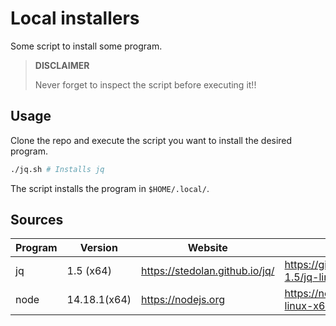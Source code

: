 # Local installers

Some script to install some program.

> **DISCLAIMER**
>
> Never forget to inspect the script before executing it!!

## Usage

Clone the repo and execute the script you want to install the desired program.

```sh
./jq.sh # Installs jq
```

The script installs the program in `$HOME/.local/`.

## Sources

|	Program	|	Version			|	Website							|	Download link														|
|-----------|-------------------|-----------------------------------|-----------------------------------------------------------------------|
|	jq		|	1.5 (x64)		|	https://stedolan.github.io/jq/	|	https://github.com/stedolan/jq/releases/download/jq-1.5/jq-linux64	|
|	node	|	14.18.1(x64)	|	https://nodejs.org				|	https://nodejs.org/dist/v14.18.1/node-v14.18.1-linux-x64.tar.xz		|
